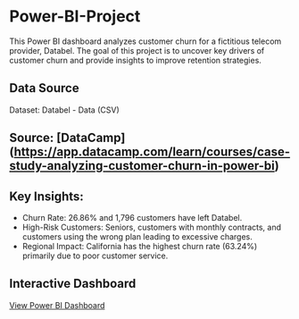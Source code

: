# Power-BI-Project

This Power BI dashboard analyzes customer churn for a fictitious telecom provider, Databel. The goal of this project is to uncover key drivers of customer churn and provide insights to improve retention strategies.

## Data Source
Dataset: Databel - Data (CSV)

## Source: [DataCamp] (https://app.datacamp.com/learn/courses/case-study-analyzing-customer-churn-in-power-bi)

## Key Insights:
- Churn Rate: 26.86% and 1,796 customers have left Databel.
- High-Risk Customers: Seniors, customers with monthly contracts, and customers using the wrong plan leading to excessive charges.
- Regional Impact: California has the highest churn rate (63.24%) primarily due to poor customer service.

## Interactive Dashboard
[View Power BI Dashboard](https://app.powerbi.com/reportEmbed?reportId=436fc5fa-3c8d-4459-80d2-84adb42f8f7b&autoAuth=true&ctid=cfa792cf-7768-4341-8857-81754c2afa1f)
